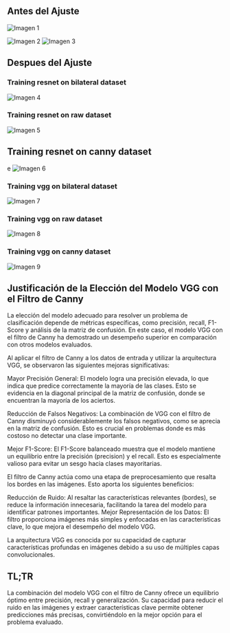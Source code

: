 ## Antes del Ajuste

![Imagen 1](res/77b05bb32d6bd3ec9c1ef9993959b8d8.png)

![Imagen 2](res/1b92e05a4b11412a567b3d6056faf5e9.png)
![Imagen 3](res/9aa0fabcf17384906d8600c62bab5861.png)

## Despues del Ajuste

### Training resnet on bilateral dataset

![Imagen 4](res/resnetbilateral.png)

### Training resnet on raw dataset

![Imagen 5](res/resnetraw.png)

## Training resnet on canny dataset
e
![Imagen 6](res/resnetcanny.png)

### Training vgg on bilateral dataset

![Imagen 7](res/vggbilateral.png)

### Training vgg on raw dataset

![Imagen 8](res/vggraw.png)

### Training vgg on canny dataset

![Imagen 9](res/vggcanny.png)

## Justificación de la Elección del Modelo VGG con el Filtro de Canny

La elección del modelo adecuado para resolver un problema de clasificación depende de métricas específicas, como precisión, recall, F1-Score y análisis de la matriz de confusión. En este caso, el modelo VGG con el filtro de Canny ha demostrado un desempeño superior en comparación con otros modelos evaluados.

Al aplicar el filtro de Canny a los datos de entrada y utilizar la arquitectura VGG, se observaron las siguientes mejoras significativas:

Mayor Precisión General: El modelo logra una precisión elevada, lo que indica que predice correctamente la mayoría de las clases. Esto se evidencia en la diagonal principal de la matriz de confusión, donde se encuentran la mayoría de los aciertos.

Reducción de Falsos Negativos: La combinación de VGG con el filtro de Canny disminuyó considerablemente los falsos negativos, como se aprecia en la matriz de confusión. Esto es crucial en problemas donde es más costoso no detectar una clase importante.

Mejor F1-Score: El F1-Score balanceado muestra que el modelo mantiene un equilibrio entre la precisión (precision) y el recall. Esto es especialmente valioso para evitar un sesgo hacia clases mayoritarias.

El filtro de Canny actúa como una etapa de preprocesamiento que resalta los bordes en las imágenes. Esto aporta los siguientes beneficios:

Reducción de Ruido: Al resaltar las características relevantes (bordes), se reduce la información innecesaria, facilitando la tarea del modelo para identificar patrones importantes.
Mejor Representación de los Datos: El filtro proporciona imágenes más simples y enfocadas en las características clave, lo que mejora el desempeño del modelo VGG.

La arquitectura VGG es conocida por su capacidad de capturar características profundas en imágenes debido a su uso de múltiples capas convolucionales.

## TL;TR
La combinación del modelo VGG con el filtro de Canny ofrece un equilibrio óptimo entre precisión, recall y generalización. Su capacidad para reducir el ruido en las imágenes y extraer características clave permite obtener predicciones más precisas, convirtiéndolo en la mejor opción para el problema evaluado.